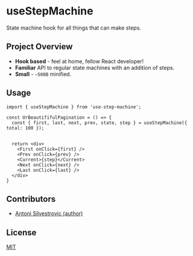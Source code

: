 # useStepMachine

State machine hook for all things that can make steps.

## Project Overview

- **Hook based** - feel at home, fellow React developer!
- **Familiar** API to regular state machines with an addition of steps.
- **Small** - `~500B` minified.

## Usage

```tsx
import { useStepMachine } from 'use-step-machine';

const UrBeautififulPagination = () => {
  const { first, last, next, prev, state, step } = useStepMachine({ total: 100 });


  return <div>
    <First onClick={first} />
    <Prev onClick={prev} />
    <Current>{step}</Current>
    <Next onClick={next} />
    <Last onClick={last} />
  </div>
}
```

## Contributors

- [Antoni Silvestrovic (author)](https://github.com/bring-shrubbery)

## License

[MIT](https://github.com/bring-shrubbery/use-step-machine/blob/main/LICENSE)
